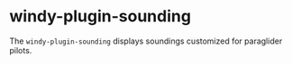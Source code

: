 # windy-plugin-sounding

The `windy-plugin-sounding` displays soundings customized for paraglider pilots.
